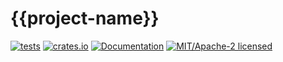 # {{project-name}}

[![tests](https://github.com/{{username}}/{{crate-name}}/actions/workflows/ci-tests.yml/badge.svg)](https://github.com/{{username}}/{{crate-name}}/actions/workflows/ci-tests.yml)
[![crates.io](https://img.shields.io/crates/v/{{crate-name}}.svg)](https://crates.io/crates/{{crate-name}})
[![Documentation](https://docs.rs/{{crate-name}}/badge.svg)](https://docs.rs/{{crate-name}})
[![MIT/Apache-2 licensed](https://img.shields.io/crates/l/{{crate-name}})](./LICENSE-APACHE)
